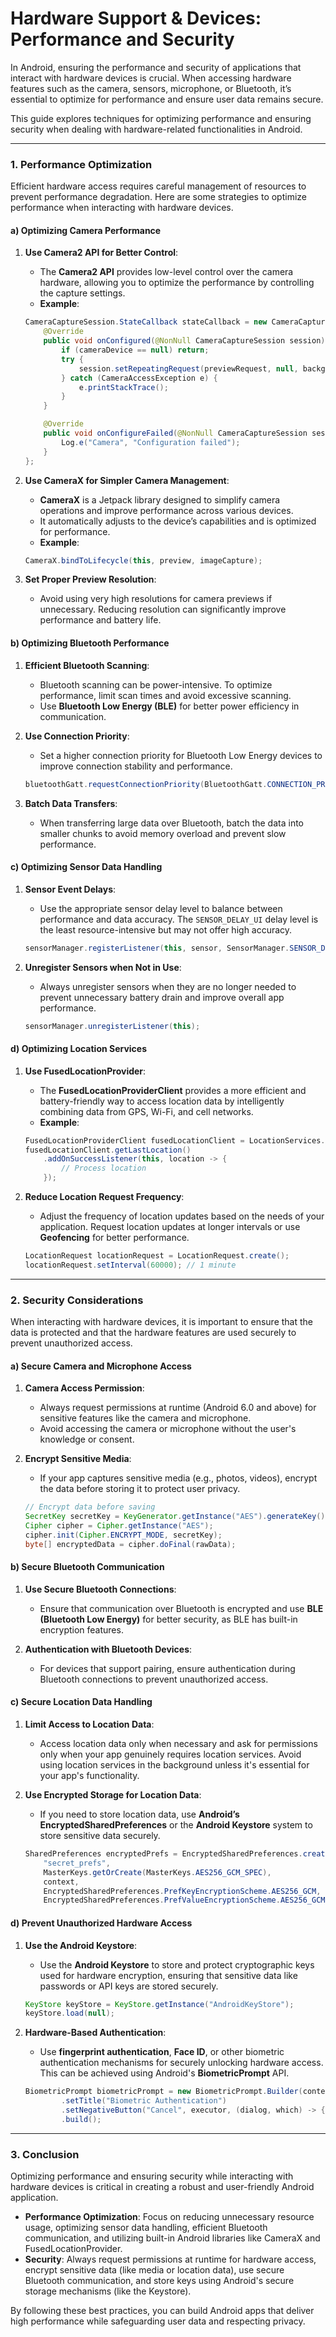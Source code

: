 
# **Hardware Support & Devices: Performance and Security**

In Android, ensuring the performance and security of applications that interact with hardware devices is crucial. When accessing hardware features such as the camera, sensors, microphone, or Bluetooth, it’s essential to optimize for performance and ensure user data remains secure.

This guide explores techniques for optimizing performance and ensuring security when dealing with hardware-related functionalities in Android.

---

### **1. Performance Optimization**

Efficient hardware access requires careful management of resources to prevent performance degradation. Here are some strategies to optimize performance when interacting with hardware devices.

#### **a) Optimizing Camera Performance**

1. **Use Camera2 API for Better Control**:
    - The **Camera2 API** provides low-level control over the camera hardware, allowing you to optimize the performance by controlling the capture settings.
    - **Example**:
    ```java
    CameraCaptureSession.StateCallback stateCallback = new CameraCaptureSession.StateCallback() {
        @Override
        public void onConfigured(@NonNull CameraCaptureSession session) {
            if (cameraDevice == null) return;
            try {
                session.setRepeatingRequest(previewRequest, null, backgroundHandler);
            } catch (CameraAccessException e) {
                e.printStackTrace();
            }
        }

        @Override
        public void onConfigureFailed(@NonNull CameraCaptureSession session) {
            Log.e("Camera", "Configuration failed");
        }
    };
    ```

2. **Use CameraX for Simpler Camera Management**:
    - **CameraX** is a Jetpack library designed to simplify camera operations and improve performance across various devices.
    - It automatically adjusts to the device’s capabilities and is optimized for performance.
    - **Example**:
    ```java
    CameraX.bindToLifecycle(this, preview, imageCapture);
    ```

3. **Set Proper Preview Resolution**:
    - Avoid using very high resolutions for camera previews if unnecessary. Reducing resolution can significantly improve performance and battery life.

#### **b) Optimizing Bluetooth Performance**

1. **Efficient Bluetooth Scanning**:
    - Bluetooth scanning can be power-intensive. To optimize performance, limit scan times and avoid excessive scanning.
    - Use **Bluetooth Low Energy (BLE)** for better power efficiency in communication.
    
2. **Use Connection Priority**:
    - Set a higher connection priority for Bluetooth Low Energy devices to improve connection stability and performance.
    ```java
    bluetoothGatt.requestConnectionPriority(BluetoothGatt.CONNECTION_PRIORITY_HIGH);
    ```

3. **Batch Data Transfers**:
    - When transferring large data over Bluetooth, batch the data into smaller chunks to avoid memory overload and prevent slow performance.

#### **c) Optimizing Sensor Data Handling**

1. **Sensor Event Delays**:
    - Use the appropriate sensor delay level to balance between performance and data accuracy. The `SENSOR_DELAY_UI` delay level is the least resource-intensive but may not offer high accuracy.
    ```java
    sensorManager.registerListener(this, sensor, SensorManager.SENSOR_DELAY_UI);
    ```

2. **Unregister Sensors when Not in Use**:
    - Always unregister sensors when they are no longer needed to prevent unnecessary battery drain and improve overall app performance.
    ```java
    sensorManager.unregisterListener(this);
    ```

#### **d) Optimizing Location Services**

1. **Use FusedLocationProvider**:
    - The **FusedLocationProviderClient** provides a more efficient and battery-friendly way to access location data by intelligently combining data from GPS, Wi-Fi, and cell networks.
    - **Example**:
    ```java
    FusedLocationProviderClient fusedLocationClient = LocationServices.getFusedLocationProviderClient(this);
    fusedLocationClient.getLastLocation()
        .addOnSuccessListener(this, location -> {
            // Process location
        });
    ```

2. **Reduce Location Request Frequency**:
    - Adjust the frequency of location updates based on the needs of your application. Request location updates at longer intervals or use **Geofencing** for better performance.
    ```java
    LocationRequest locationRequest = LocationRequest.create();
    locationRequest.setInterval(60000); // 1 minute
    ```

---

### **2. Security Considerations**

When interacting with hardware devices, it is important to ensure that the data is protected and that the hardware features are used securely to prevent unauthorized access.

#### **a) Secure Camera and Microphone Access**

1. **Camera Access Permission**:
    - Always request permissions at runtime (Android 6.0 and above) for sensitive features like the camera and microphone.
    - Avoid accessing the camera or microphone without the user's knowledge or consent.

2. **Encrypt Sensitive Media**:
    - If your app captures sensitive media (e.g., photos, videos), encrypt the data before storing it to protect user privacy.
    ```java
    // Encrypt data before saving
    SecretKey secretKey = KeyGenerator.getInstance("AES").generateKey();
    Cipher cipher = Cipher.getInstance("AES");
    cipher.init(Cipher.ENCRYPT_MODE, secretKey);
    byte[] encryptedData = cipher.doFinal(rawData);
    ```

#### **b) Secure Bluetooth Communication**

1. **Use Secure Bluetooth Connections**:
    - Ensure that communication over Bluetooth is encrypted and use **BLE (Bluetooth Low Energy)** for better security, as BLE has built-in encryption features.
    
2. **Authentication with Bluetooth Devices**:
    - For devices that support pairing, ensure authentication during Bluetooth connections to prevent unauthorized access.

#### **c) Secure Location Data Handling**

1. **Limit Access to Location Data**:
    - Access location data only when necessary and ask for permissions only when your app genuinely requires location services. Avoid using location services in the background unless it's essential for your app's functionality.

2. **Use Encrypted Storage for Location Data**:
    - If you need to store location data, use **Android’s EncryptedSharedPreferences** or the **Android Keystore** system to store sensitive data securely.

    ```java
    SharedPreferences encryptedPrefs = EncryptedSharedPreferences.create(
        "secret_prefs", 
        MasterKeys.getOrCreate(MasterKeys.AES256_GCM_SPEC), 
        context, 
        EncryptedSharedPreferences.PrefKeyEncryptionScheme.AES256_GCM, 
        EncryptedSharedPreferences.PrefValueEncryptionScheme.AES256_GCM);
    ```

#### **d) Prevent Unauthorized Hardware Access**

1. **Use the Android Keystore**:
    - Use the **Android Keystore** to store and protect cryptographic keys used for hardware encryption, ensuring that sensitive data like passwords or API keys are stored securely.
    ```java
    KeyStore keyStore = KeyStore.getInstance("AndroidKeyStore");
    keyStore.load(null);
    ```

2. **Hardware-Based Authentication**:
    - Use **fingerprint authentication**, **Face ID**, or other biometric authentication mechanisms for securely unlocking hardware access. This can be achieved using Android's **BiometricPrompt** API.
    ```java
    BiometricPrompt biometricPrompt = new BiometricPrompt.Builder(context)
            .setTitle("Biometric Authentication")
            .setNegativeButton("Cancel", executor, (dialog, which) -> { })
            .build();
    ```

---

### **3. Conclusion**

Optimizing performance and ensuring security while interacting with hardware devices is critical in creating a robust and user-friendly Android application.

- **Performance Optimization**: Focus on reducing unnecessary resource usage, optimizing sensor data handling, efficient Bluetooth communication, and utilizing built-in Android libraries like CameraX and FusedLocationProvider.
- **Security**: Always request permissions at runtime for hardware access, encrypt sensitive data (like media or location data), use secure Bluetooth communication, and store keys using Android's secure storage mechanisms (like the Keystore).

By following these best practices, you can build Android apps that deliver high performance while safeguarding user data and respecting privacy.
